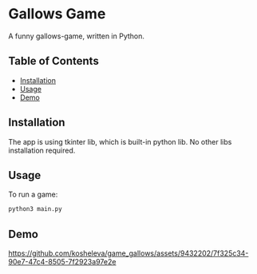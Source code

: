 # Gallows Game

A funny gallows-game, written in Python. 

## Table of Contents

- [Installation](#installation)
- [Usage](#usage)
- [Demo](#demo)

## Installation

The app is using tkinter lib, which is built-in python lib. No other libs installation required.

## Usage

To run a game: 
```sh
python3 main.py
```

## Demo

https://github.com/kosheleva/game_gallows/assets/9432202/7f325c34-90e7-47c4-8505-7f2923a97e2e

